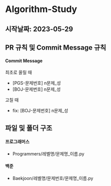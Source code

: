 # Algorithm-Study

## 시작날짜: 2023-05-29

## PR 규칙 및 Commit Message 규칙

#### Commit Message

최초로 올릴 때
- [PGS-문제번호] n문제_성
- [BOJ-문제번호] n문제_성

고칠 때 
- fix: [BOJ-문제번호] n문제_성

## 파일 및 폴더 구조

#### 프로그래머스

- Programmers/레벨명/문제명_이름.py

#### 백준

- Baekjoon/레벨명/문제번호/문제명_이름.py
